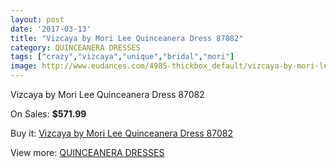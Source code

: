 ```yaml
---
layout: post
date: '2017-03-13'
title: "Vizcaya by Mori Lee Quinceanera Dress 87082"
category: QUINCEANERA DRESSES
tags: ["crazy","vizcaya","unique","bridal","mori"]
image: http://www.eudances.com/4985-thickbox_default/vizcaya-by-mori-lee-quinceanera-dress-87082.jpg
---
```

Vizcaya by Mori Lee Quinceanera Dress 87082

On Sales: **$571.99**
<a href="https://www.eudances.com/en/quinceanera-dresses/1682-vizcaya-by-mori-lee-quinceanera-dress-87082.html"><amp-img layout="responsive" width="600" height="600" src="//www.eudances.com/4985-thickbox_default/vizcaya-by-mori-lee-quinceanera-dress-87082.jpg" alt="Vizcaya by Mori Lee Quinceanera Dress 87082 0" /></a>
<a href="https://www.eudances.com/en/quinceanera-dresses/1682-vizcaya-by-mori-lee-quinceanera-dress-87082.html"><amp-img layout="responsive" width="600" height="600" src="//www.eudances.com/4986-thickbox_default/vizcaya-by-mori-lee-quinceanera-dress-87082.jpg" alt="Vizcaya by Mori Lee Quinceanera Dress 87082 1" /></a>

Buy it: [Vizcaya by Mori Lee Quinceanera Dress 87082](https://www.eudances.com/en/quinceanera-dresses/1682-vizcaya-by-mori-lee-quinceanera-dress-87082.html "Vizcaya by Mori Lee Quinceanera Dress 87082")

View more: [QUINCEANERA DRESSES](https://www.eudances.com/en/17-quinceanera-dresses "QUINCEANERA DRESSES")